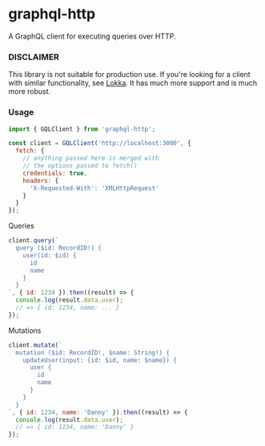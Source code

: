 # graphql-http

A GraphQL client for executing queries over HTTP.

### DISCLAIMER

This library is not suitable for production use. If you're looking for a client
with similar functionality, see [Lokka](https://github.com/kadirahq/lokka). It
has much more support and is much more robust.

### Usage

```js
import { GQLClient } from 'graphql-http';

const client = GQLClient('http://localhost:3000', {
  fetch: {
    // anything passed here is merged with
    // the options passed to fetch()
    credentials: true,
    headers: {
      'X-Requested-With': 'XMLHttpRequest'
    }
  }
});
```

Queries

```js
client.query(`
  query ($id: RecordID!) {
    user(id: $id) {
      id
      name
    }
  }
`, { id: 1234 }).then((result) => {
  console.log(result.data.user);
  // => { id: 1234, name: ... }
});
```

Mutations

```js
client.mutate(`
  mutation ($id: RecordID!, $name: String!) {
    updateUser(input: {id: $id, name: $name}) {
      user {
        id
        name
      }
    }
  }
`, { id: 1234, name: 'Danny' }).then((result) => {
  console.log(result.data.user);
  // => { id: 1234, name: 'Danny' }
});
```
